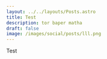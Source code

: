 ```yaml
---
layout: ../../layouts/Posts.astro
title: Test
description: tor baper matha
draft: false
image: /images/social/posts/lll.png
---
```


Test
